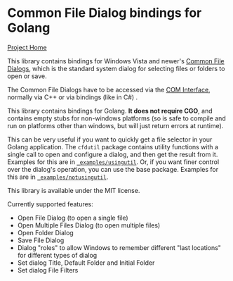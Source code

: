 # Common File Dialog bindings for Golang

[Project Home](https://github.com/harry1453/go-common-file-dialog)

This library contains bindings for Windows Vista and newer's
[Common File Dialogs](https://docs.microsoft.com/en-us/windows/win32/shell/common-file-dialog),
which is the standard system dialog for selecting files or folders to open or
save.

The Common File Dialogs have to be accessed via the
[COM Interface](https://en.wikipedia.org/wiki/Component_Object_Model), normally
via C++ or via bindings (like in C#) .

This library contains bindings for Golang. **It does not require CGO**, and
contains empty stubs for non-windows platforms (so is safe to compile and run on
platforms other than windows, but will just return errors at runtime).

This can be very useful if you want to quickly get a file selector in your
Golang application. The `cfdutil` package contains utility functions with a
single call to open and configure a dialog, and then get the result from it.
Examples for this are in [`_examples/usingutil`](_examples/usingutil). Or, if
you want finer control over the dialog's operation, you can use the base
package. Examples for this are in
[`_examples/notusingutil`](_examples/notusingutil).

This library is available under the MIT license.

Currently supported features:

- Open File Dialog (to open a single file)
- Open Multiple Files Dialog (to open multiple files)
- Open Folder Dialog
- Save File Dialog
- Dialog "roles" to allow Windows to remember different "last locations" for
  different types of dialog
- Set dialog Title, Default Folder and Initial Folder
- Set dialog File Filters
